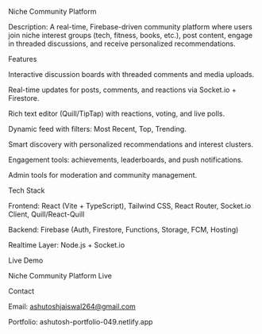 Niche Community Platform

Description:
A real-time, Firebase-driven community platform where users join niche interest groups (tech, fitness, books, etc.), post content, engage in threaded discussions, and receive personalized recommendations.

Features

Interactive discussion boards with threaded comments and media uploads.

Real-time updates for posts, comments, and reactions via Socket.io + Firestore.

Rich text editor (Quill/TipTap) with reactions, voting, and live polls.

Dynamic feed with filters: Most Recent, Top, Trending.

Smart discovery with personalized recommendations and interest clusters.

Engagement tools: achievements, leaderboards, and push notifications.

Admin tools for moderation and community management.

Tech Stack

Frontend: React (Vite + TypeScript), Tailwind CSS, React Router, Socket.io Client, Quill/React-Quill

Backend: Firebase (Auth, Firestore, Functions, Storage, FCM, Hosting)

Realtime Layer: Node.js + Socket.io

Live Demo

Niche Community Platform Live

Contact

Email: ashutoshjaiswal264@gmail.com

Portfolio: ashutosh-portfolio-049.netlify.app

